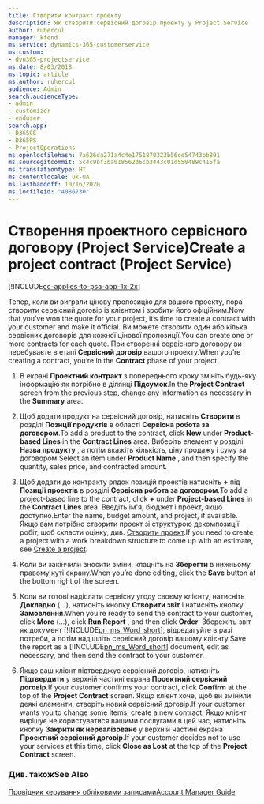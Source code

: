 ```yaml
---
title: Створити контракт проекту
description: Як створити сервісний договір проекту у Project Service
author: ruhercul
manager: kfend
ms.service: dynamics-365-customerservice
ms.custom:
- dyn365-projectservice
ms.date: 8/03/2018
ms.topic: article
ms.author: ruhercul
audience: Admin
search.audienceType:
- admin
- customizer
- enduser
search.app:
- D365CE
- D365PS
- ProjectOperations
ms.openlocfilehash: 7a626da271a4c4e1751870323b56ce54743bb891
ms.sourcegitcommit: 5c4c9bf3ba018562d6cb3443c01d550489c415fa
ms.translationtype: HT
ms.contentlocale: uk-UA
ms.lasthandoff: 10/16/2020
ms.locfileid: "4086730"
---
```

# <a name="create-a-project-contract-project-service"></a><span data-ttu-id="58d0a-103">Створення проектного сервісного договору (Project Service)</span><span class="sxs-lookup"><span data-stu-id="58d0a-103">Create a project contract (Project Service)</span></span>

[!INCLUDE[cc-applies-to-psa-app-1x-2x](../includes/cc-applies-to-psa-app-1x-2x.md)]

<span data-ttu-id="58d0a-104">Тепер, коли ви виграли цінову пропозицію для вашого проекту, пора створити сервісний договір із клієнтом і зробити його офіційним.</span><span class="sxs-lookup"><span data-stu-id="58d0a-104">Now that you’ve won the quote for your project, it’s time to create a contract with your customer and make it official.</span></span> <span data-ttu-id="58d0a-105">Ви можете створити один або кілька сервісних договорів для кожної цінової пропозиції.</span><span class="sxs-lookup"><span data-stu-id="58d0a-105">You can create one or more contracts for each quote.</span></span> <span data-ttu-id="58d0a-106">При створенні сервісного договору ви перебуваєте в етапі **Сервісний договір** вашого проекту.</span><span class="sxs-lookup"><span data-stu-id="58d0a-106">When you’re creating a contract, you’re in the **Contract** phase of your project.</span></span>  
  
1. <span data-ttu-id="58d0a-107">В екрані **Проектний контракт** з попереднього кроку змініть будь-яку інформацію як потрібно в ділянці **Підсумок**.</span><span class="sxs-lookup"><span data-stu-id="58d0a-107">In the **Project Contract** screen from the previous step, change any information as necessary in the **Summary** area.</span></span>  
  
2. <span data-ttu-id="58d0a-108">Щоб додати продукт на сервісний договір, натисніть **Створити** в розділі **Позиції продуктів** в області **Сервісна робота за договором**.</span><span class="sxs-lookup"><span data-stu-id="58d0a-108">To add a product to the contract, click **New** under **Product-based Lines** in the **Contract Lines** area.</span></span> <span data-ttu-id="58d0a-109">Виберіть елемент у розділі **Назва продукту** , а потім вкажіть кількість, ціну продажу і суму за договором.</span><span class="sxs-lookup"><span data-stu-id="58d0a-109">Select an item under **Product Name** , and then specify the quantity, sales price, and contracted amount.</span></span>  
  
3. <span data-ttu-id="58d0a-110">Щоб додати до контракту рядок позицій проектів натисніть **+** під **Позиції проектів** в розділі **Сервісна робота за договором**.</span><span class="sxs-lookup"><span data-stu-id="58d0a-110">To add a project-based line to the contract, click **+** under **Project-based Lines** in the **Contract Lines** area.</span></span> <span data-ttu-id="58d0a-111">Введіть ім'я, бюджет і проект, якщо доступно.</span><span class="sxs-lookup"><span data-stu-id="58d0a-111">Enter the name, budget amount, and project, if available.</span></span> <span data-ttu-id="58d0a-112">Якщо вам потрібно створити проект зі структурою декомпозиції робіт, щоб скласти оцінку, див. [Створити проект](../psa/create-project.md).</span><span class="sxs-lookup"><span data-stu-id="58d0a-112">If you need to create a project with a work breakdown structure to come up with an estimate, see [Create a project](../psa/create-project.md).</span></span>  
  
4. <span data-ttu-id="58d0a-113">Коли ви закінчили вносити зміни, клацніть на **Зберегти** в нижньому правому куті екрану.</span><span class="sxs-lookup"><span data-stu-id="58d0a-113">When you’re done editing, click the **Save** button at the bottom right of the screen.</span></span>  
  
5. <span data-ttu-id="58d0a-114">Коли ви готові надіслати сервісну угоду своєму клієнту, натисніть **Докладно** (...), натисніть кнопку **Створити звіт** і натисніть кнопку **Замовлення**.</span><span class="sxs-lookup"><span data-stu-id="58d0a-114">When you’re ready to send the contract to your customer, click **More** (…), click **Run Report** , and then click **Order**.</span></span> <span data-ttu-id="58d0a-115">Збережіть звіт як документ [!INCLUDE[pn_ms_Word_short](../includes/pn-ms-word-short.md)], відредагуйте в разі потреби, а потім надішліть сервісний договір вашому клієнту.</span><span class="sxs-lookup"><span data-stu-id="58d0a-115">Save the report as a [!INCLUDE[pn_ms_Word_short](../includes/pn-ms-word-short.md)] document, edit as necessary, and then send the contract to your customer.</span></span>  
  
6. <span data-ttu-id="58d0a-116">Якщо ваш клієнт підтверджує сервісний договір, натисніть **Підтвердити** у верхній частині екрана **Проектний сервісний договір**.</span><span class="sxs-lookup"><span data-stu-id="58d0a-116">If your customer confirms your contract, click **Confirm** at the top of the **Project Contract** screen.</span></span> <span data-ttu-id="58d0a-117">Якщо клієнт хоче, щоб ви змінили деякі елементи, створіть новий сервісний договір.</span><span class="sxs-lookup"><span data-stu-id="58d0a-117">If your customer wants you to change some items, create a new contract.</span></span> <span data-ttu-id="58d0a-118">Якщо клієнт вирішує не користуватися вашими послугами в цей час, натисніть кнопку **Закрити як нереалізоване** у верхній частині екрана **Проектний сервісний договір**.</span><span class="sxs-lookup"><span data-stu-id="58d0a-118">If your customer decides not to use your services at this time, click **Close as Lost** at the top of the **Project Contract** screen.</span></span>  
  
### <a name="see-also"></a><span data-ttu-id="58d0a-119">Див. також</span><span class="sxs-lookup"><span data-stu-id="58d0a-119">See Also</span></span>  
 [<span data-ttu-id="58d0a-120">Провідник керування обліковими записами</span><span class="sxs-lookup"><span data-stu-id="58d0a-120">Account Manager Guide</span></span>](../psa/account-manager-guide.md)
